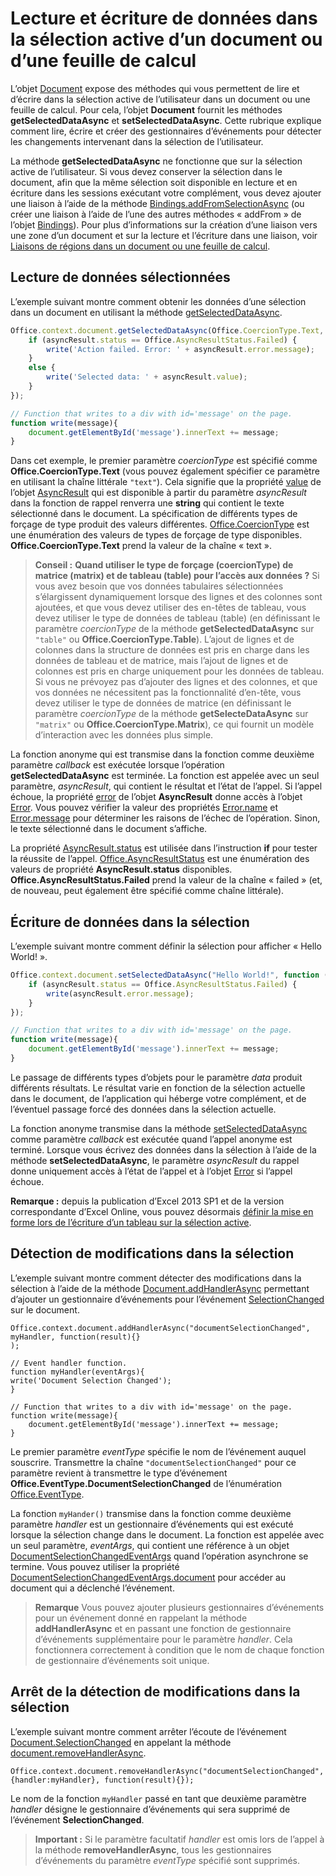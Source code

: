 
# <a name="read-and-write-data-to-the-active-selection-in-a-document-or-spreadsheet"></a>Lecture et écriture de données dans la sélection active d’un document ou d’une feuille de calcul

L’objet [Document](http://dev.office.com/reference/add-ins/shared/document) expose des méthodes qui vous permettent de lire et d’écrire dans la sélection active de l’utilisateur dans un document ou une feuille de calcul. Pour cela, l’objet **Document** fournit les méthodes **getSelectedDataAsync** et **setSelectedDataAsync**. Cette rubrique explique comment lire, écrire et créer des gestionnaires d’événements pour détecter les changements intervenant dans la sélection de l’utilisateur.

La méthode **getSelectedDataAsync** ne fonctionne que sur la sélection active de l’utilisateur. Si vous devez conserver la sélection dans le document, afin que la même sélection soit disponible en lecture et en écriture dans les sessions exécutant votre complément, vous devez ajouter une liaison à l’aide de la méthode [Bindings.addFromSelectionAsync](http://msdn.microsoft.com/en-us/library/edc99214-e63e-43f2-9392-97ead42fc155.aspx) (ou créer une liaison à l’aide de l’une des autres méthodes « addFrom » de l’objet [Bindings](http://msdn.microsoft.com/en-us/library/09979e31-3bfb-45be-adda-0f7cc2db1fe1.aspx)). Pour plus d’informations sur la création d’une liaison vers une zone d’un document et sur la lecture et l’écriture dans une liaison, voir [Liaisons de régions dans un document ou une feuille de calcul](../../docs/develop/bind-to-regions-in-a-document-or-spreadsheet.md).


## <a name="read-selected-data"></a>Lecture de données sélectionnées


L’exemple suivant montre comment obtenir les données d’une sélection dans un document en utilisant la méthode [getSelectedDataAsync](http://dev.office.com/reference/add-ins/shared/document.getselecteddataasync).


```js
Office.context.document.getSelectedDataAsync(Office.CoercionType.Text, function (asyncResult) {
    if (asyncResult.status == Office.AsyncResultStatus.Failed) {
        write('Action failed. Error: ' + asyncResult.error.message);
    }
    else {
        write('Selected data: ' + asyncResult.value);
    }
});

// Function that writes to a div with id='message' on the page.
function write(message){
    document.getElementById('message').innerText += message; 
}
```

Dans cet exemple, le premier paramètre _coercionType_ est spécifié comme **Office.CoercionType.Text** (vous pouvez également spécifier ce paramètre en utilisant la chaîne littérale `"text"`). Cela signifie que la propriété [value](http://dev.office.com/reference/add-ins/shared/asyncresult.status) de l’objet [AsyncResult](http://dev.office.com/reference/add-ins/shared/asyncresult) qui est disponible à partir du paramètre _asyncResult_ dans la fonction de rappel renverra une **string** qui contient le texte sélectionné dans le document. La spécification de différents types de forçage de type produit des valeurs différentes. [Office.CoercionType](http://dev.office.com/reference/add-ins/shared/coerciontype-enumeration) est une énumération des valeurs de types de forçage de type disponibles. **Office.CoercionType.Text** prend la valeur de la chaîne « text ».


 >**Conseil :**   **Quand utiliser le type de forçage (coercionType) de matrice (matrix) et de tableau (table) pour l’accès aux données ?** Si vous avez besoin que vos données tabulaires sélectionnées s’élargissent dynamiquement lorsque des lignes et des colonnes sont ajoutées, et que vous devez utiliser des en-têtes de tableau, vous devez utiliser le type de données de tableau (table) (en définissant le paramètre _coercionType_ de la méthode **getSelectedDataAsync** sur `"table"` ou **Office.CoercionType.Table**). L’ajout de lignes et de colonnes dans la structure de données est pris en charge dans les données de tableau et de matrice, mais l’ajout de lignes et de colonnes est pris en charge uniquement pour les données de tableau. Si vous ne prévoyez pas d’ajouter des lignes et des colonnes, et que vos données ne nécessitent pas la fonctionnalité d’en-tête, vous devez utiliser le type de données de matrice (en définissant le paramètre _coercionType_ de la méthode **getSelecteDataAsync** sur `"matrix"` ou **Office.CoercionType.Matrix**), ce qui fournit un modèle d’interaction avec les données plus simple.

La fonction anonyme qui est transmise dans la fonction comme deuxième paramètre _callback_ est exécutée lorsque l’opération **getSelectedDataAsync** est terminée. La fonction est appelée avec un seul paramètre, _asyncResult_, qui contient le résultat et l’état de l’appel. Si l’appel échoue, la propriété [error](http://dev.office.com/reference/add-ins/shared/asyncresult.context) de l’objet **AsyncResult** donne accès à l’objet [Error](http://dev.office.com/reference/add-ins/shared/error). Vous pouvez vérifier la valeur des propriétés [Error.name](http://dev.office.com/reference/add-ins/shared/error.name) et [Error.message](http://dev.office.com/reference/add-ins/shared/error.message) pour déterminer les raisons de l’échec de l’opération. Sinon, le texte sélectionné dans le document s’affiche.

La propriété [AsyncResult.status](http://dev.office.com/reference/add-ins/shared/asyncresult.error) est utilisée dans l’instruction **if** pour tester la réussite de l’appel. [Office.AsyncResultStatus](http://dev.office.com/reference/add-ins/shared/asyncresultstatus-enumeration) est une énumération des valeurs de propriété **AsyncResult.status** disponibles. **Office.AsyncResultStatus.Failed** prend la valeur de la chaîne « failed » (et, de nouveau, peut également être spécifié comme chaîne littérale).


## <a name="write-data-to-the-selection"></a>Écriture de données dans la sélection


L’exemple suivant montre comment définir la sélection pour afficher « Hello World! ».


```js
Office.context.document.setSelectedDataAsync("Hello World!", function (asyncResult) {
    if (asyncResult.status == Office.AsyncResultStatus.Failed) {
        write(asyncResult.error.message);
    }
});

// Function that writes to a div with id='message' on the page.
function write(message){
    document.getElementById('message').innerText += message; 
}
```

Le passage de différents types d’objets pour le paramètre  _data_ produit différents résultats. Le résultat varie en fonction de la sélection actuelle dans le document, de l’application qui héberge votre complément, et de l’éventuel passage forcé des données dans la sélection actuelle.

La fonction anonyme transmise dans la méthode [setSelectedDataAsync](http://dev.office.com/reference/add-ins/shared/document.setselecteddataasync) comme paramètre _callback_ est exécutée quand l’appel anonyme est terminé. Lorsque vous écrivez des données dans la sélection à l’aide de la méthode **setSelectedDataAsync**, le paramètre _asyncResult_ du rappel donne uniquement accès à l’état de l’appel et à l’objet [Error](http://dev.office.com/reference/add-ins/shared/error) si l’appel échoue.

 **Remarque :** depuis la publication d’Excel 2013 SP1 et de la version correspondante d’Excel Online, vous pouvez désormais [définir la mise en forme lors de l’écriture d’un tableau sur la sélection active](../../docs/excel/format-tables-in-add-ins-for-excel.md).


## <a name="detect-changes-in-the-selection"></a>Détection de modifications dans la sélection


L’exemple suivant montre comment détecter des modifications dans la sélection à l’aide de la méthode [Document.addHandlerAsync](http://dev.office.com/reference/add-ins/shared/document.addhandlerasync) permettant d’ajouter un gestionnaire d’événements pour l’événement [SelectionChanged](http://dev.office.com/reference/add-ins/shared/document.selectionchanged.event) sur le document.


```
Office.context.document.addHandlerAsync("documentSelectionChanged", myHandler, function(result){} 
);

// Event handler function.
function myHandler(eventArgs){
write('Document Selection Changed');
}

// Function that writes to a div with id='message' on the page.
function write(message){
    document.getElementById('message').innerText += message; 
}
```

Le premier paramètre  _eventType_ spécifie le nom de l’événement auquel souscrire. Transmettre la chaîne `"documentSelectionChanged"` pour ce paramètre revient à transmettre le type d’événement **Office.EventType.DocumentSelectionChanged** de l’énumération [Office.EventType](http://dev.office.com/reference/add-ins/shared/eventtype-enumeration).

La fonction `myHander()` transmise dans la fonction comme deuxième paramètre _handler_ est un gestionnaire d’événements qui est exécuté lorsque la sélection change dans le document. La fonction est appelée avec un seul paramètre, _eventArgs_, qui contient une référence à un objet [DocumentSelectionChangedEventArgs](http://dev.office.com/reference/add-ins/shared/document.selectionchangedeventargs) quand l’opération asynchrone se termine. Vous pouvez utiliser la propriété [DocumentSelectionChangedEventArgs.document](http://dev.office.com/reference/add-ins/shared/document.selectionchangedeventargs.document) pour accéder au document qui a déclenché l’événement.


 >**Remarque**  Vous pouvez ajouter plusieurs gestionnaires d’événements pour un événement donné en rappelant la méthode  **addHandlerAsync** et en passant une fonction de gestionnaire d’événements supplémentaire pour le paramètre _handler_. Cela fonctionnera correctement à condition que le nom de chaque fonction de gestionnaire d’événements soit unique.


## <a name="stop-detecting-changes-in-the-selection"></a>Arrêt de la détection de modifications dans la sélection


L’exemple suivant montre comment arrêter l’écoute de l’événement [Document.SelectionChanged](http://dev.office.com/reference/add-ins/shared/document.selectionchanged.event) en appelant la méthode [document.removeHandlerAsync](http://dev.office.com/reference/add-ins/shared/document.removehandlerasync).


```
Office.context.document.removeHandlerAsync("documentSelectionChanged", {handler:myHandler}, function(result){});
```

Le nom de la fonction  `myHandler` passé en tant que deuxième paramètre _handler_ désigne le gestionnaire d’événements qui sera supprimé de l’événement **SelectionChanged**.


 >**Important :**  Si le paramètre facultatif  _handler_ est omis lors de l’appel à la méthode **removeHandlerAsync**, tous les gestionnaires d’événements du paramètre  _eventType_ spécifié sont supprimés.


